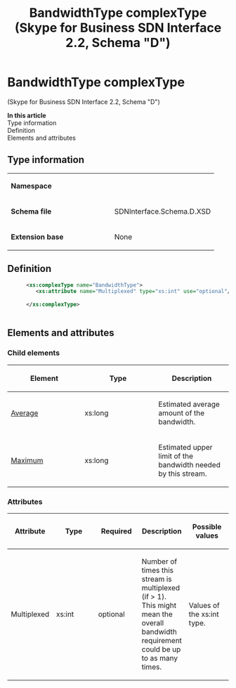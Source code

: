 ﻿---
title: BandwidthType complexType (Skype for Business SDN Interface 2.2, Schema "D")
TOCTitle: BandwidthType complexType
ms:assetid: a1e91fc5-070b-be19-ee72-96940ee01137
ms:mtpsurl: https://msdn.microsoft.com/en-us/library/Mt171054(v=office.16)
ms:contentKeyID: 65855627
ms.date: 08/24/2015
mtps_version: v=office.16
dev_langs:
- xml
---

# BandwidthType complexType 

(Skype for Business SDN Interface 2.2, Schema \"D\")


**In this article**  
Type information  
Definition  
Elements and attributes  

## Type information

<table>
<colgroup>
<col style="width: 50%" />
<col style="width: 50%" />
</colgroup>
<tbody>
<tr class="odd">
<td><p><strong>Namespace</strong></p></td>
<td><p></p></td>
</tr>
<tr class="even">
<td><p><strong>Schema file</strong></p></td>
<td><p>SDNInterface.Schema.D.XSD</p></td>
</tr>
<tr class="odd">
<td><p><strong>Extension base</strong></p></td>
<td><p>None</p></td>
</tr>
</tbody>
</table>


## Definition

```xml
      <xs:complexType name="BandwidthType">
         <xs:attribute name="Multiplexed" type="xs:int" use="optional"/>
  
      </xs:complexType>
      
```

## Elements and attributes

### Child elements

<table>
<colgroup>
<col style="width: 33%" />
<col style="width: 33%" />
<col style="width: 33%" />
</colgroup>
<thead>
<tr class="header">
<th><p>Element</p></th>
<th><p>Type</p></th>
<th><p>Description</p></th>
</tr>
</thead>
<tbody>
<tr class="odd">
<td><p><a href="average-element-bandwidthtype-complextype-skype-for-business-sdn-interface-2-2-schema-d.md">Average</a></p></td>
<td><p>xs:long</p></td>
<td><p>Estimated average amount of the bandwidth.</p></td>
</tr>
<tr class="even">
<td><p><a href="maximum-element-bandwidthtype-complextype-skype-for-business-sdn-interface-2-2-schema-d.md">Maximum</a></p></td>
<td><p>xs:long</p></td>
<td><p>Estimated upper limit of the bandwidth needed by this stream.</p></td>
</tr>
</tbody>
</table>


### Attributes

<table>
<colgroup>
<col style="width: 20%" />
<col style="width: 20%" />
<col style="width: 20%" />
<col style="width: 20%" />
<col style="width: 20%" />
</colgroup>
<thead>
<tr class="header">
<th><p>Attribute</p></th>
<th><p>Type</p></th>
<th><p>Required</p></th>
<th><p>Description</p></th>
<th><p>Possible values</p></th>
</tr>
</thead>
<tbody>
<tr class="odd">
<td><p>Multiplexed</p></td>
<td><p>xs:int</p></td>
<td><p>optional</p></td>
<td><p>Number of times this stream is multiplexed (if &gt; 1). This might mean the overall bandwidth requirement could be up to as many times.</p></td>
<td><p>Values of the xs:int type.</p></td>
</tr>
</tbody>
</table>

